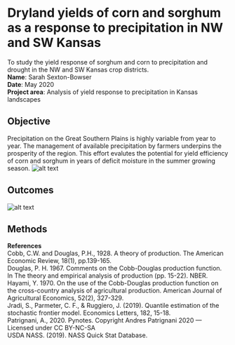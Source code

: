 # Dryland yields of corn and sorghum as a response to precipitation in NW and SW Kansas
To study the yield response of sorghum and corn to precipitation and drought in the NW and SW Kansas crop districts.  <br/>
**Name**: Sarah Sexton-Bowser <br/>
**Date**: May 2020 <br/>
**Project area**: Analysis of yield response to precipitation in Kansas landscapes

## Objective
Precipitation on the Great Southern Plains is highly variable from year to year. The management of available precipitation by farmers underpins the prosperity of the region. This effort evalutes the potential for yield efficiency of corn and sorghum in years of deficit moisture in the summer growing season. 
![alt text](https://github.com/sarahannbowser/water_productivity/blob/master/figures/Interannual_variability.png)

## Outcomes
![alt text](https://github.com/sarahannbowser/water_productivity/blob/master/figures/Frontier_Efficiency.png)

## Methods ##

**References** <br/>
Cobb, C.W. and Douglas, P.H., 1928. A theory of production. The American Economic Review, 18(1), pp.139-165. <br/>
Douglas, P. H. 1967. Comments on the Cobb-Douglas production function. In The theory and empirical analysis of production (pp. 15-22). NBER. <br/>
Hayami, Y. 1970. On the use of the Cobb-Douglas production function on the cross-country analysis of agricultural production. American Journal of Agricultural Economics, 52(2), 327-329. <br/>
Jradi, S., Parmeter, C. F., & Ruggiero, J. (2019). Quantile estimation of the stochastic frontier model. Economics Letters, 182, 15-18.</br>
Patrignani, A., 2020. Pynotes. Copyright Andres Patrignani 2020 — Licensed under CC BY-NC-SA </br>
USDA NASS. (2019). NASS Quick Stat Database.
